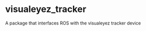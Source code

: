 visualeyez_tracker
==================

A package that interfaces ROS with the visualeyez tracker device

